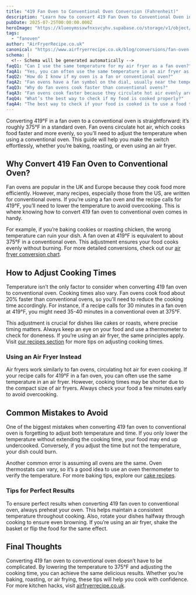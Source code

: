 ```yaml
---
title: "419 Fan Oven to Conventional Oven Conversion (Fahrenheit)"
description: "Learn how to convert 419 Fan Oven to Conventional Oven in Fahrenheit with our simple guide. Perfect for baking and air frying!"
pubDate: 2025-07-25T00:00:00.000Z
heroImage: "https://klueoymssxwfnxsvcyhv.supabase.co/storage/v1/object/public/Shmucket/419-fan-oven-to-conventional-oven-conversion-fahrenheit.png"
tags:
  - "fanoven"
author: "AirFryerRecipe.co.uk"
canonical: "https://www.airfryerrecipe.co.uk/blog/conversions/fan-oven-to-fahrenheit/419-fan-oven-to-conventional-oven-conversion-fahrenheit"
schema: |
  <!-- Schema will be generated automatically -->
faqQ1: "Can I use the same temperature for my air fryer as a fan oven?"
faqA1: "Yes, you can often use the same temperature in an air fryer as a fan oven, but cooking times may be shorter. Air fryers circulate hot air like fan ovens, so 419°F in a fan oven would be similar in an air fryer. However, always check your food early to avoid overcooking."
faqQ2: "How do I know if my oven is a fan or conventional oven?"
faqA2: "Fan ovens have a fan symbol on the dial, usually near the temperature settings. Conventional ovens don’t have this feature and rely on natural heat circulation. If you’re unsure, check your oven’s manual or look for the fan symbol inside the oven."
faqQ3: "Why do fan ovens cook faster than conventional ovens?"
faqA3: "Fan ovens cook faster because they circulate hot air evenly around the food. This speeds up cooking and ensures even results. Conventional ovens rely on radiant heat, which can create hot spots and slower cooking times."
faqQ4: "What’s the best way to check if my food is cooked properly?"
faqA4: "The best way to check if your food is cooked is to use a food thermometer. Insert it into the thickest part of the dish to ensure it’s reached the safe internal temperature. For baked goods, a skewer should come out clean when inserted into the center."
---
```

<p>Converting 419°F in a fan oven to a conventional oven is straightforward: it’s roughly 375°F in a standard oven. Fan ovens circulate hot air, which cooks food faster and more evenly, so you’ll need to adjust the temperature when using a conventional oven. This guide will help you make the switch effortlessly, whether you’re baking, roasting, or even using an air fryer.</p>

<h2>Why Convert 419 Fan Oven to Conventional Oven?</h2>
<p>Fan ovens are popular in the UK and Europe because they cook food more efficiently. However, many recipes, especially those from the US, are written for conventional ovens. If you’re using a fan oven and the recipe calls for 419°F, you’ll need to lower the temperature to avoid overcooking. This is where knowing how to convert 419 fan oven to conventional oven comes in handy.</p>
<p>For example, if you’re baking cookies or roasting chicken, the wrong temperature can ruin your dish. A fan oven at 419°F is equivalent to about 375°F in a conventional oven. This adjustment ensures your food cooks evenly without burning. For more detailed conversions, check out our <a href=https://www.airfryerrecipe.co.uk/air-fryer-conversion-chart>air fryer conversion chart</a>.</p>

<h2>How to Adjust Cooking Times</h2>
<p>Temperature isn’t the only factor to consider when converting 419 fan oven to conventional oven. Cooking times also vary. Fan ovens cook food about 20% faster than conventional ovens, so you’ll need to reduce the cooking time accordingly. For instance, if a recipe calls for 30 minutes in a fan oven at 419°F, you might need 35-40 minutes in a conventional oven at 375°F.</p>
<p>This adjustment is crucial for dishes like cakes or roasts, where precise timing matters. Always keep an eye on your food and use a thermometer to check for doneness. If you’re using an air fryer, the same principles apply. Visit <a href=https://www.airfryerrecipe.co.uk/recipes>our recipes section</a> for more tips on adjusting cooking times.</p>

<h3>Using an Air Fryer Instead</h3>
<p>Air fryers work similarly to fan ovens, circulating hot air for even cooking. If your recipe calls for 419°F in a fan oven, you can often use the same temperature in an air fryer. However, cooking times may be shorter due to the compact size of air fryers. Always check your food a few minutes early to avoid overcooking.</p>

<h2>Common Mistakes to Avoid</h2>
<p>One of the biggest mistakes when converting 419 fan oven to conventional oven is forgetting to adjust both temperature and time. If you only lower the temperature without extending the cooking time, your food may end up undercooked. Conversely, if you adjust the time but not the temperature, your dish could burn.</p>
<p>Another common error is assuming all ovens are the same. Oven thermostats can vary, so it’s a good idea to use an oven thermometer to verify the temperature. For more baking tips, explore our <a href=https://www.airfryerrecipe.co.uk/recipe-category/cakes>cake recipes</a>.</p>

<h3>Tips for Perfect Results</h3>
<p>To ensure perfect results when converting 419 fan oven to conventional oven, always preheat your oven. This helps maintain a consistent temperature throughout cooking. Also, rotate your dishes halfway through cooking to ensure even browning. If you’re using an air fryer, shake the basket or flip the food for the same effect.</p>

<h2>Final Thoughts</h2>
<p>Converting 419 fan oven to conventional oven doesn’t have to be complicated. By lowering the temperature to 375°F and adjusting the cooking time, you can achieve the same delicious results. Whether you’re baking, roasting, or air frying, these tips will help you cook with confidence. For more kitchen hacks, visit <a href=https://www.airfryerrecipe.co.uk>airfryerrecipe.co.uk</a>.</p>
